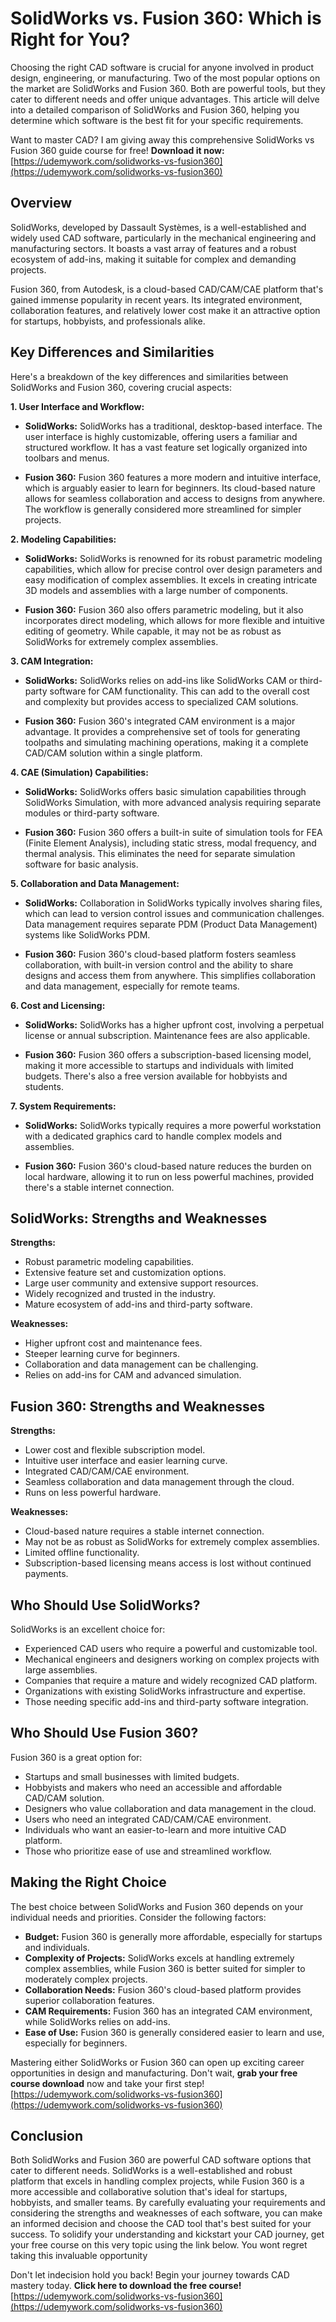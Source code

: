 # SolidWorks vs. Fusion 360: Which is Right for You?

Choosing the right CAD software is crucial for anyone involved in product design, engineering, or manufacturing. Two of the most popular options on the market are SolidWorks and Fusion 360. Both are powerful tools, but they cater to different needs and offer unique advantages. This article will delve into a detailed comparison of SolidWorks and Fusion 360, helping you determine which software is the best fit for your specific requirements.

Want to master CAD? I am giving away this comprehensive SolidWorks vs Fusion 360 guide course for free! **Download it now:** [https://udemywork.com/solidworks-vs-fusion360](https://udemywork.com/solidworks-vs-fusion360)

## Overview

SolidWorks, developed by Dassault Systèmes, is a well-established and widely used CAD software, particularly in the mechanical engineering and manufacturing sectors. It boasts a vast array of features and a robust ecosystem of add-ins, making it suitable for complex and demanding projects.

Fusion 360, from Autodesk, is a cloud-based CAD/CAM/CAE platform that's gained immense popularity in recent years. Its integrated environment, collaboration features, and relatively lower cost make it an attractive option for startups, hobbyists, and professionals alike.

## Key Differences and Similarities

Here's a breakdown of the key differences and similarities between SolidWorks and Fusion 360, covering crucial aspects:

**1. User Interface and Workflow:**

*   **SolidWorks:** SolidWorks has a traditional, desktop-based interface. The user interface is highly customizable, offering users a familiar and structured workflow. It has a vast feature set logically organized into toolbars and menus.

*   **Fusion 360:** Fusion 360 features a more modern and intuitive interface, which is arguably easier to learn for beginners. Its cloud-based nature allows for seamless collaboration and access to designs from anywhere. The workflow is generally considered more streamlined for simpler projects.

**2. Modeling Capabilities:**

*   **SolidWorks:** SolidWorks is renowned for its robust parametric modeling capabilities, which allow for precise control over design parameters and easy modification of complex assemblies. It excels in creating intricate 3D models and assemblies with a large number of components.

*   **Fusion 360:** Fusion 360 also offers parametric modeling, but it also incorporates direct modeling, which allows for more flexible and intuitive editing of geometry. While capable, it may not be as robust as SolidWorks for extremely complex assemblies.

**3. CAM Integration:**

*   **SolidWorks:** SolidWorks relies on add-ins like SolidWorks CAM or third-party software for CAM functionality. This can add to the overall cost and complexity but provides access to specialized CAM solutions.

*   **Fusion 360:** Fusion 360's integrated CAM environment is a major advantage. It provides a comprehensive set of tools for generating toolpaths and simulating machining operations, making it a complete CAD/CAM solution within a single platform.

**4. CAE (Simulation) Capabilities:**

*   **SolidWorks:** SolidWorks offers basic simulation capabilities through SolidWorks Simulation, with more advanced analysis requiring separate modules or third-party software.

*   **Fusion 360:** Fusion 360 offers a built-in suite of simulation tools for FEA (Finite Element Analysis), including static stress, modal frequency, and thermal analysis. This eliminates the need for separate simulation software for basic analysis.

**5. Collaboration and Data Management:**

*   **SolidWorks:** Collaboration in SolidWorks typically involves sharing files, which can lead to version control issues and communication challenges. Data management requires separate PDM (Product Data Management) systems like SolidWorks PDM.

*   **Fusion 360:** Fusion 360's cloud-based platform fosters seamless collaboration, with built-in version control and the ability to share designs and access them from anywhere. This simplifies collaboration and data management, especially for remote teams.

**6. Cost and Licensing:**

*   **SolidWorks:** SolidWorks has a higher upfront cost, involving a perpetual license or annual subscription. Maintenance fees are also applicable.

*   **Fusion 360:** Fusion 360 offers a subscription-based licensing model, making it more accessible to startups and individuals with limited budgets. There's also a free version available for hobbyists and students.

**7. System Requirements:**

*   **SolidWorks:** SolidWorks typically requires a more powerful workstation with a dedicated graphics card to handle complex models and assemblies.

*   **Fusion 360:** Fusion 360's cloud-based nature reduces the burden on local hardware, allowing it to run on less powerful machines, provided there's a stable internet connection.

## SolidWorks: Strengths and Weaknesses

**Strengths:**

*   Robust parametric modeling capabilities.
*   Extensive feature set and customization options.
*   Large user community and extensive support resources.
*   Widely recognized and trusted in the industry.
*   Mature ecosystem of add-ins and third-party software.

**Weaknesses:**

*   Higher upfront cost and maintenance fees.
*   Steeper learning curve for beginners.
*   Collaboration and data management can be challenging.
*   Relies on add-ins for CAM and advanced simulation.

## Fusion 360: Strengths and Weaknesses

**Strengths:**

*   Lower cost and flexible subscription model.
*   Intuitive user interface and easier learning curve.
*   Integrated CAD/CAM/CAE environment.
*   Seamless collaboration and data management through the cloud.
*   Runs on less powerful hardware.

**Weaknesses:**

*   Cloud-based nature requires a stable internet connection.
*   May not be as robust as SolidWorks for extremely complex assemblies.
*   Limited offline functionality.
*   Subscription-based licensing means access is lost without continued payments.

## Who Should Use SolidWorks?

SolidWorks is an excellent choice for:

*   Experienced CAD users who require a powerful and customizable tool.
*   Mechanical engineers and designers working on complex projects with large assemblies.
*   Companies that require a mature and widely recognized CAD platform.
*   Organizations with existing SolidWorks infrastructure and expertise.
*   Those needing specific add-ins and third-party software integration.

## Who Should Use Fusion 360?

Fusion 360 is a great option for:

*   Startups and small businesses with limited budgets.
*   Hobbyists and makers who need an accessible and affordable CAD/CAM solution.
*   Designers who value collaboration and data management in the cloud.
*   Users who need an integrated CAD/CAM/CAE environment.
*   Individuals who want an easier-to-learn and more intuitive CAD platform.
*   Those who prioritize ease of use and streamlined workflow.

## Making the Right Choice

The best choice between SolidWorks and Fusion 360 depends on your individual needs and priorities. Consider the following factors:

*   **Budget:** Fusion 360 is generally more affordable, especially for startups and individuals.
*   **Complexity of Projects:** SolidWorks excels at handling extremely complex assemblies, while Fusion 360 is better suited for simpler to moderately complex projects.
*   **Collaboration Needs:** Fusion 360's cloud-based platform provides superior collaboration features.
*   **CAM Requirements:** Fusion 360 has an integrated CAM environment, while SolidWorks relies on add-ins.
*   **Ease of Use:** Fusion 360 is generally considered easier to learn and use, especially for beginners.

Mastering either SolidWorks or Fusion 360 can open up exciting career opportunities in design and manufacturing. Don't wait, **grab your free course download** now and take your first step! [https://udemywork.com/solidworks-vs-fusion360](https://udemywork.com/solidworks-vs-fusion360)

## Conclusion

Both SolidWorks and Fusion 360 are powerful CAD software options that cater to different needs. SolidWorks is a well-established and robust platform that excels in handling complex projects, while Fusion 360 is a more accessible and collaborative solution that's ideal for startups, hobbyists, and smaller teams. By carefully evaluating your requirements and considering the strengths and weaknesses of each software, you can make an informed decision and choose the CAD tool that's best suited for your success. To solidify your understanding and kickstart your CAD journey, get your free course on this very topic using the link below. You wont regret taking this invaluable opportunity

Don't let indecision hold you back! Begin your journey towards CAD mastery today. **Click here to download the free course!** [https://udemywork.com/solidworks-vs-fusion360](https://udemywork.com/solidworks-vs-fusion360)

